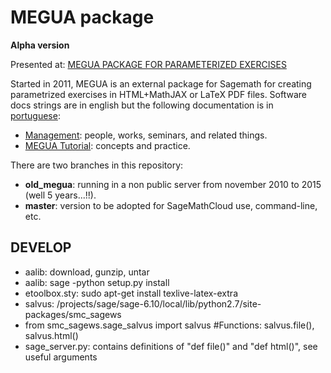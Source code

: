 

MEGUA package
=============

**Alpha version**

Presented at:
<a href="http://library.iated.org/view/CRUZ2013MEG" title="MEGUA PACKAGE FOR PARAMETERIZED EXERCISES">MEGUA PACKAGE FOR PARAMETERIZED EXERCISES</a>


Started in 2011, MEGUA is an external package for Sagemath for creating parametrized exercises in HTML+MathJAX or LaTeX PDF files. Software docs strings are in english but the following documentation is in [portuguese](https://pt.wikipedia.org/wiki/L%C3%ADngua_portuguesa):

- <a href="http://cms.ua.pt/megua" title="MEGUA PACKAGE FOR PARAMETERIZED EXERCISES">Management</a>: people, works, seminars, and related things.
- <a href="http://megua.readthedocs.org/pt/latest/" title="TUTORIAL DO MEGUA">MEGUA Tutorial</a>: concepts and practice.

There are two branches in this repository:

- **old_megua**: running in a non public server from november 2010 to 2015 (well 5 years...!!).
- **master**: version to be adopted for SageMathCloud use, command-line, etc. 

DEVELOP
-------

* aalib: download, gunzip, untar
* aalib: sage -python setup.py install 
* etoolbox.sty: sudo apt-get install texlive-latex-extra
* salvus: /projects/sage/sage-6.10/local/lib/python2.7/site-packages/smc_sagews
* from smc_sagews.sage_salvus import salvus #Functions: salvus.file(), salvus.html()
* sage_server.py: contains definitions of "def file()" and "def html()", see useful arguments




